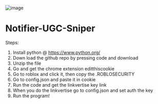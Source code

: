 ![image](https://user-images.githubusercontent.com/106892066/231607560-43df8e05-4128-4f99-a2f7-e2779f8f35f7.png)

# Notifier-UGC-Sniper

Steps:

1. Install python @ https://www.python.org/
2. Down load the github repo by pressing code and download
3. Unzip the file
4. Go and get the chrome extension editthiscookie
5. Go to roblox and click it, then copy the .ROBLOSECURITY
6. Go to config.json and paste it in cookie
7. Run the code and get the linkvertise key link
8. When you do the linkvertise go to config.json and set auth the key
9. Run the program!
